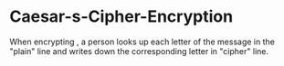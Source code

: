 # Caesar-s-Cipher-Encryption
When encrypting , a person looks up each letter of the message in the "plain" line and writes down the corresponding letter in "cipher" line.

